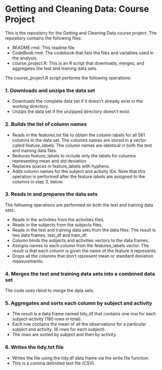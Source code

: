 # Getting and Cleaning Data: Course Project

This is the repository for the Getting and Cleaning Data course project. The repository contains the following files:

* README.rmd: This readme file.
* CodeBook.rmd: The codebook that lists the files and variables used in the analysis. 
* course_project.R: This is an R script that downloads, merges, and aggregates the test and training data sets. 

The course_project.R script performs the following operations:

### 1. Downloads and unzips the data set

* Downloads the complete data set if it doesn't already exist in the working directory.
* Unzips the data set if the unzipped directory doesn't exist.

### 2. Builds the list of column names

* Reads in the features.txt file to obtain the column labels for all 561 columns in the data set. The columns names are stored in a vector called feature_labels. The column names are identical in both the test and training data files.
* Reduces feature_labels to include only the labels for columns representing mean and std deviation.
* Replaces spaces in feature_labels with hyphens.
* Adds column names for the subject and activity IDs. Note that this operation is performed after the feature labels are assigned to the columns in step 3, below.

### 3. Reads in and prepares the data sets

The following operations are performed on both the test and training data sets.
* Reads in the activities from the activities files.
* Reads in the subjects from the subjects files.
* Reads in the test and training data sets from the data files. The result is two data frames, test_df and train_df.
* Column binds the subjects and activities vectors to the data frames.
* Assigns names to each column from the features_labels vector. The result is that each column is given the name of the feature it represents.
* Drops all the columns that don't represent mean or standard deviation measurements.

### 4. Merges the test and training data sets into a combined data set

The code uses rbind to merge the data sets.

### 5. Aggregates and sorts each column by subject and activity 

* The result is a data frame named tidy_df that contains one row for each subject-activity (180 rows in total).
* Each row contains the mean of all the observations for a particular subject and activity. (6 rows for each subject).
* The rows are sorted by subject and then by activity.

### 6. Writes the tidy.txt file 

* Writes the file using the tidy.df data frame via the write.file function.
* This is a comma delimited text file (CSV).
